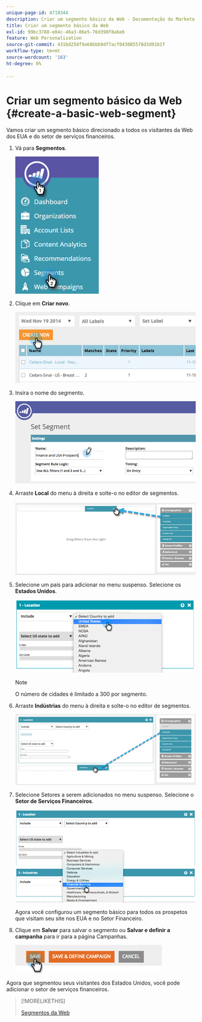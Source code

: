 ```yaml
---
unique-page-id: 4719344
description: Criar um segmento básico da Web - Documentação do Marketo - Documentação do produto
title: Criar um segmento básico da Web
exl-id: 99bc3788-e04c-46a3-86e5-76d398f8a6e6
feature: Web Personalization
source-git-commit: 431bd258f9a68bbb9df7acf043085578d3d91b1f
workflow-type: tm+mt
source-wordcount: '163'
ht-degree: 0%

---
```


# Criar um segmento básico da Web {#create-a-basic-web-segment}

Vamos criar um segmento básico direcionado a todos os visitantes da Web dos EUA e do setor de serviços financeiros.

1. Vá para **Segmentos**.

   ![](assets/image2016-8-18-15-3a37-3a32.png)

1. Clique em **Criar novo**.

   ![](assets/image2014-11-19-19-3a33-3a47.png)

1. Insira o nome do segmento.

   ![](assets/segment-name.png)

1. Arraste **Local** do menu à direita e solte-o no editor de segmentos.

   ![](assets/location-drag-hand.jpg)

1. Selecione um país para adicionar no menu suspenso. Selecione os **Estados Unidos**.

   ![](assets/image2015-5-28-15-3a29-3a15.png)

   >[!NOTE]
   >
   >O número de cidades é limitado a 300 por segmento.

1. Arraste **Indústrias** do menu à direita e solte-o no editor de segmentos.

   ![](assets/industries-hand.jpg)

1. Selecione Setores a serem adicionados no menu suspenso. Selecione o **Setor de Serviços Financeiros**.

   ![](assets/segment-industries.png)

   Agora você configurou um segmento básico para todos os prospetos que visitam seu site nos EUA e no Setor Financeiro.

1. Clique em **Salvar** para salvar o segmento ou **Salvar e definir a campanha** para ir para a página Campanhas.

   ![](assets/image2014-11-19-19-3a48-3a20.png)

Agora que segmentou seus visitantes dos Estados Unidos, você pode adicionar o setor de serviços financeiros.

>[!MORELIKETHIS]
>
>[Segmentos da Web](/help/marketo/product-docs/web-personalization/using-web-segments/web-segments.md)
